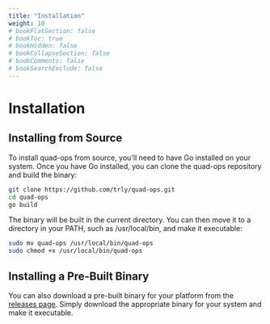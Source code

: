 ```yaml
---
title: "Installation"
weight: 10
# bookFlatSection: false
# bookToc: true
# bookHidden: false
# bookCollapseSection: false
# bookComments: false
# bookSearchExclude: false
---
```

# Installation

## Installing from Source
To install quad-ops from source, you'll need to have Go installed on your system. Once you have Go installed, you can clone the quad-ops repository and build the binary:
```bash
git clone https://github.com/trly/quad-ops.git
cd quad-ops
go build
```
The binary will be built in the current directory. You can then move it to a directory in your PATH, such as /usr/local/bin, and make it executable:
```bash
sudo mv quad-ops /usr/local/bin/quad-ops
sudo chmod +x /usr/local/bin/quad-ops
```
## Installing a Pre-Built Binary
You can also download a pre-built binary for your platform from the [releases page](https://github.com/trly/quad-ops/releases). Simply download the appropriate binary for your system and make it executable.
